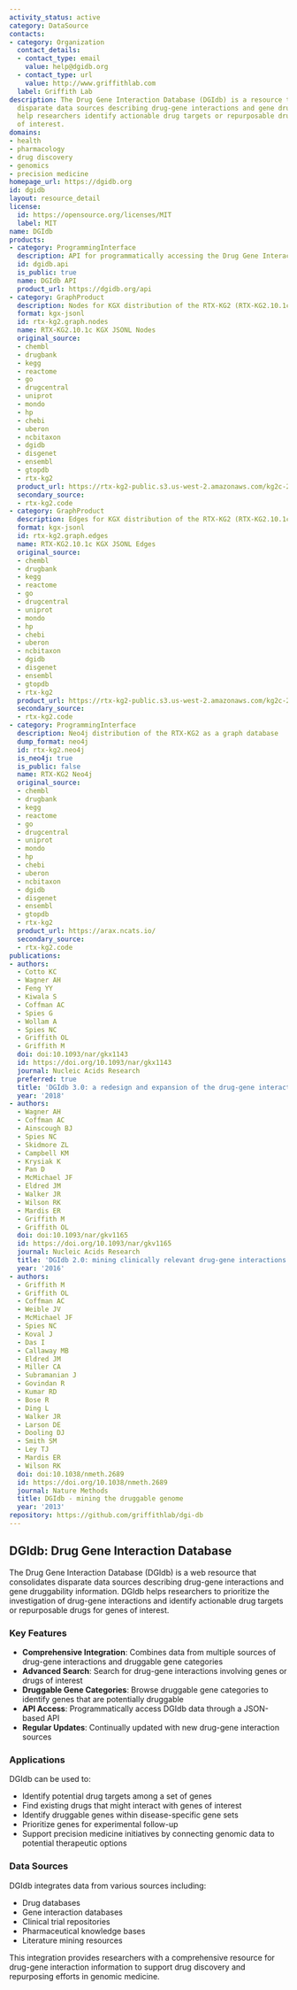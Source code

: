 ```yaml
---
activity_status: active
category: DataSource
contacts:
- category: Organization
  contact_details:
  - contact_type: email
    value: help@dgidb.org
  - contact_type: url
    value: http://www.griffithlab.com
  label: Griffith Lab
description: The Drug Gene Interaction Database (DGIdb) is a resource that consolidates
  disparate data sources describing drug-gene interactions and gene druggability to
  help researchers identify actionable drug targets or repurposable drugs for genes
  of interest.
domains:
- health
- pharmacology
- drug discovery
- genomics
- precision medicine
homepage_url: https://dgidb.org
id: dgidb
layout: resource_detail
license:
  id: https://opensource.org/licenses/MIT
  label: MIT
name: DGIdb
products:
- category: ProgrammingInterface
  description: API for programmatically accessing the Drug Gene Interaction Database
  id: dgidb.api
  is_public: true
  name: DGIdb API
  product_url: https://dgidb.org/api
- category: GraphProduct
  description: Nodes for KGX distribution of the RTX-KG2 (RTX-KG2.10.1c)
  format: kgx-jsonl
  id: rtx-kg2.graph.nodes
  name: RTX-KG2.10.1c KGX JSONL Nodes
  original_source:
  - chembl
  - drugbank
  - kegg
  - reactome
  - go
  - drugcentral
  - uniprot
  - mondo
  - hp
  - chebi
  - uberon
  - ncbitaxon
  - dgidb
  - disgenet
  - ensembl
  - gtopdb
  - rtx-kg2
  product_url: https://rtx-kg2-public.s3.us-west-2.amazonaws.com/kg2c-2.10.1-v1.0-nodes.jsonl.gz
  secondary_source:
  - rtx-kg2.code
- category: GraphProduct
  description: Edges for KGX distribution of the RTX-KG2 (RTX-KG2.10.1c)
  format: kgx-jsonl
  id: rtx-kg2.graph.edges
  name: RTX-KG2.10.1c KGX JSONL Edges
  original_source:
  - chembl
  - drugbank
  - kegg
  - reactome
  - go
  - drugcentral
  - uniprot
  - mondo
  - hp
  - chebi
  - uberon
  - ncbitaxon
  - dgidb
  - disgenet
  - ensembl
  - gtopdb
  - rtx-kg2
  product_url: https://rtx-kg2-public.s3.us-west-2.amazonaws.com/kg2c-2.10.1-v1.0-edges.jsonl.gz
  secondary_source:
  - rtx-kg2.code
- category: ProgrammingInterface
  description: Neo4j distribution of the RTX-KG2 as a graph database
  dump_format: neo4j
  id: rtx-kg2.neo4j
  is_neo4j: true
  is_public: false
  name: RTX-KG2 Neo4j
  original_source:
  - chembl
  - drugbank
  - kegg
  - reactome
  - go
  - drugcentral
  - uniprot
  - mondo
  - hp
  - chebi
  - uberon
  - ncbitaxon
  - dgidb
  - disgenet
  - ensembl
  - gtopdb
  - rtx-kg2
  product_url: https://arax.ncats.io/
  secondary_source:
  - rtx-kg2.code
publications:
- authors:
  - Cotto KC
  - Wagner AH
  - Feng YY
  - Kiwala S
  - Coffman AC
  - Spies G
  - Wollam A
  - Spies NC
  - Griffith OL
  - Griffith M
  doi: doi:10.1093/nar/gkx1143
  id: https://doi.org/10.1093/nar/gkx1143
  journal: Nucleic Acids Research
  preferred: true
  title: 'DGIdb 3.0: a redesign and expansion of the drug-gene interaction database'
  year: '2018'
- authors:
  - Wagner AH
  - Coffman AC
  - Ainscough BJ
  - Spies NC
  - Skidmore ZL
  - Campbell KM
  - Krysiak K
  - Pan D
  - McMichael JF
  - Eldred JM
  - Walker JR
  - Wilson RK
  - Mardis ER
  - Griffith M
  - Griffith OL
  doi: doi:10.1093/nar/gkv1165
  id: https://doi.org/10.1093/nar/gkv1165
  journal: Nucleic Acids Research
  title: 'DGIdb 2.0: mining clinically relevant drug-gene interactions'
  year: '2016'
- authors:
  - Griffith M
  - Griffith OL
  - Coffman AC
  - Weible JV
  - McMichael JF
  - Spies NC
  - Koval J
  - Das I
  - Callaway MB
  - Eldred JM
  - Miller CA
  - Subramanian J
  - Govindan R
  - Kumar RD
  - Bose R
  - Ding L
  - Walker JR
  - Larson DE
  - Dooling DJ
  - Smith SM
  - Ley TJ
  - Mardis ER
  - Wilson RK
  doi: doi:10.1038/nmeth.2689
  id: https://doi.org/10.1038/nmeth.2689
  journal: Nature Methods
  title: DGIdb - mining the druggable genome
  year: '2013'
repository: https://github.com/griffithlab/dgi-db
---
```

## DGIdb: Drug Gene Interaction Database

The Drug Gene Interaction Database (DGIdb) is a web resource that consolidates disparate data sources describing drug-gene interactions and gene druggability information. DGIdb helps researchers to prioritize the investigation of drug-gene interactions and identify actionable drug targets or repurposable drugs for genes of interest.

### Key Features

- **Comprehensive Integration**: Combines data from multiple sources of drug-gene interactions and druggable gene categories
- **Advanced Search**: Search for drug-gene interactions involving genes or drugs of interest
- **Druggable Gene Categories**: Browse druggable gene categories to identify genes that are potentially druggable
- **API Access**: Programmatically access DGIdb data through a JSON-based API
- **Regular Updates**: Continually updated with new drug-gene interaction sources

### Applications

DGIdb can be used to:

- Identify potential drug targets among a set of genes
- Find existing drugs that might interact with genes of interest
- Identify druggable genes within disease-specific gene sets
- Prioritize genes for experimental follow-up
- Support precision medicine initiatives by connecting genomic data to potential therapeutic options

### Data Sources

DGIdb integrates data from various sources including:

- Drug databases
- Gene interaction databases
- Clinical trial repositories
- Pharmaceutical knowledge bases
- Literature mining resources

This integration provides researchers with a comprehensive resource for drug-gene interaction information to support drug discovery and repurposing efforts in genomic medicine.